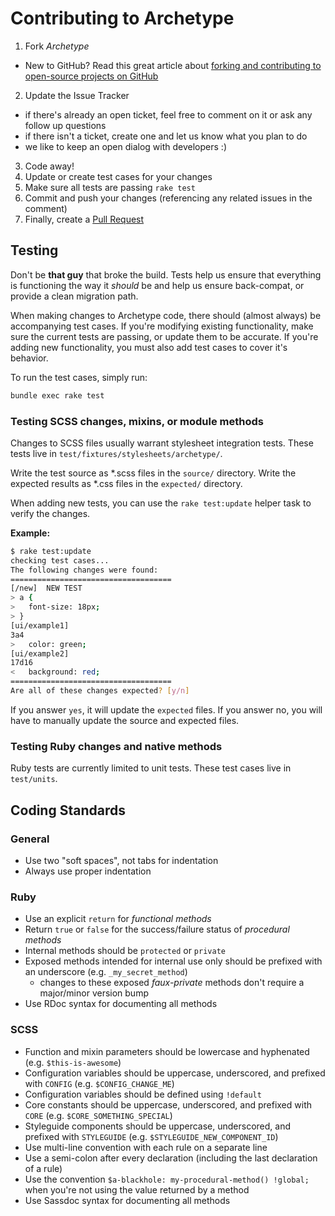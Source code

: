 # Contributing to Archetype

1. Fork *Archetype*
  - New to GitHub? Read this great article about [forking and contributing to open-source projects on GitHub](https://help.github.com/articles/fork-a-repo)
2. Update the Issue Tracker
  - if there's already an open ticket, feel free to comment on it or ask any follow up questions
  - if there isn't a ticket, create one and let us know what you plan to do
  - we like to keep an open dialog with developers :)
3. Code away!
4. Update or create test cases for your changes
5. Make sure all tests are passing `rake test`
6. Commit and push your changes (referencing any related issues in the comment)
7. Finally, create a [Pull Request](https://help.github.com/articles/creating-a-pull-request)

## Testing

Don't be **that guy** that broke the build. Tests help us ensure that everything is functioning the way it _should_ be and help us ensure back-compat, or provide a clean migration path.

When making changes to Archetype code, there should (almost always) be accompanying test cases. If you're modifying existing functionality, make sure the current tests are passing, or update them to be accurate.
If you're adding new functionality, you must also add test cases to cover it's behavior.

To run the test cases, simply run:

```sh
bundle exec rake test
```

### Testing SCSS changes, mixins, or module methods

Changes to SCSS files usually warrant stylesheet integration tests. These tests live in `test/fixtures/stylesheets/archetype/`.

Write the test source as \*.scss files in the `source/` directory. Write the expected results as \*.css files in the `expected/` directory.

When adding new tests, you can use the `rake test:update` helper task to verify the changes.

**Example:**

```sh
$ rake test:update
checking test cases...
The following changes were found:
====================================
[/new]  NEW TEST
> a {
>   font-size: 18px;
> }
[ui/example1]
3a4
>   color: green;
[ui/example2]
17d16
<   background: red;
====================================
Are all of these changes expected? [y/n]
```

If you answer `yes`, it will update the `expected` files. If you answer no, you will have to manually update the source and expected files.

### Testing Ruby changes and native methods

Ruby tests are currently limited to unit tests. These test cases live in `test/units`.

## Coding Standards

### General

- Use two "soft spaces", not tabs for indentation
- Always use proper indentation

### Ruby

- Use an explicit `return` for _functional methods_
- Return `true` or `false` for the success/failure status of _procedural methods_
- Internal methods should be `protected` or `private`
- Exposed methods intended for internal use only should be prefixed with an underscore (e.g. `_my_secret_method`)
  - changes to these exposed _faux-private_ methods don't require a major/minor version bump
- Use RDoc syntax for documenting all methods

### SCSS

- Function and mixin parameters should be lowercase and hyphenated (e.g. `$this-is-awesome`)
- Configuration variables should be uppercase, underscored, and prefixed with `CONFIG` (e.g. `$CONFIG_CHANGE_ME`)
- Configuration variables should be defined using `!default`
- Core constants should be uppercase, underscored, and prefixed with `CORE` (e.g. `$CORE_SOMETHING_SPECIAL`)
- Styleguide components should be uppercase, underscored, and prefixed with `STYLEGUIDE` (e.g. `$STYLEGUIDE_NEW_COMPONENT_ID`)
- Use multi-line convention with each rule on a separate line
- Use a semi-colon after every declaration (including the last declaration of a rule)
- Use the convention `$a-blackhole: my-procedural-method() !global;` when you're not using the value returned by a method
- Use Sassdoc syntax for documenting all methods
